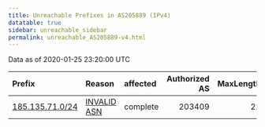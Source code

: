 ```yaml
---
title: Unreachable Prefixes in AS205889 (IPv4)
datatable: true
sidebar: unreachable_sidebar
permalink: unreachable_AS205889-v4.html
---
```


Data as of 2020-01-25 23:20:00 UTC


<div class="datatable-begin"></div>

| Prefix                                                   | Reason                                                                                                  | affected   |   Authorized AS |   MaxLength | Anchor                                         |   unreachable /24s |
|:---------------------------------------------------------|:--------------------------------------------------------------------------------------------------------|:-----------|----------------:|------------:|:-----------------------------------------------|-------------------:|
| [185.135.71.0/24](https://stat.ripe.net/185.135.71.0/24) | [INVALID ASN](https://rpki-validator.ripe.net/announcement-preview?asn=AS205889&prefix=185.135.71.0/24) | complete   |          203409 |          22 | [RIPE](unreachable_RIPE_NCC_RPKI_Root-v4.html) |                  1 |

<div class="datatable-end"></div>